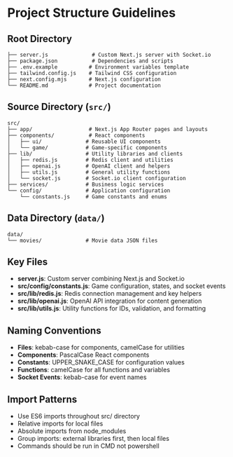 # Project Structure Guidelines

## Root Directory
```
├── server.js              # Custom Next.js server with Socket.io
├── package.json           # Dependencies and scripts
├── .env.example          # Environment variables template
├── tailwind.config.js    # Tailwind CSS configuration
├── next.config.mjs       # Next.js configuration
└── README.md             # Project documentation
```

## Source Directory (`src/`)
```
src/
├── app/                  # Next.js App Router pages and layouts
├── components/           # React components
│   ├── ui/              # Reusable UI components
│   └── game/            # Game-specific components
├── lib/                 # Utility libraries and clients
│   ├── redis.js         # Redis client and utilities
│   ├── openai.js        # OpenAI client and helpers
│   ├── utils.js         # General utility functions
│   └── socket.js        # Socket.io client configuration
├── services/            # Business logic services
└── config/              # Application configuration
    └── constants.js     # Game constants and enums
```

## Data Directory (`data/`)
```
data/
└── movies/              # Movie data JSON files
```

## Key Files
- **server.js**: Custom server combining Next.js and Socket.io
- **src/config/constants.js**: Game configuration, states, and socket events
- **src/lib/redis.js**: Redis connection management and key helpers
- **src/lib/openai.js**: OpenAI API integration for content generation
- **src/lib/utils.js**: Utility functions for IDs, validation, and formatting

## Naming Conventions
- **Files**: kebab-case for components, camelCase for utilities
- **Components**: PascalCase React components
- **Constants**: UPPER_SNAKE_CASE for configuration values
- **Functions**: camelCase for all functions and variables
- **Socket Events**: kebab-case for event names

## Import Patterns
- Use ES6 imports throughout src/ directory
- Relative imports for local files
- Absolute imports from node_modules
- Group imports: external libraries first, then local files
- Commands should be run in CMD not powershell